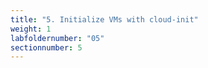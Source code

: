 ```yaml
---
title: "5. Initialize VMs with cloud-init"
weight: 1
labfoldernumber: "05"
sectionnumber: 5
---
```


